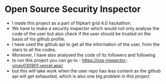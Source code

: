 # Open Source Security Inspector

- I made this project as a part of flipkart grid 4.0 hackathon.
- We have to make a security inspector which would not only analyse the code of the user but also check if the user should be trusted on the basis of his github profile.
- I have used the github api to get all the information of the user, from the stars to all the codes.
- Moreover, I have also analysed the code of its followers and following
- to run this project you can go to - <https://oss-inspector-vinay030901.vercel.app/>
- but this will take work when the user repo has less content as the github api will get exhausted, which is also one big problem in this project